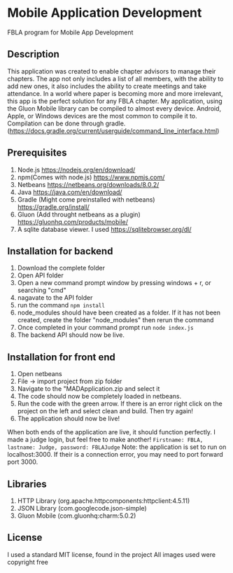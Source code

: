# Mobile Application Development
FBLA program for Mobile App Development

## Description
This application was created to enable chapter advisors to manage their chapters.  The app not only includes a list of all members, with the ability to add new ones, it also includes the ability to create meetings and take attendance.  In a world where paper is becoming more and more irrelevant, this app is the perfect solution for any FBLA chapter.  My application, using the Gluon Mobile library can be compiled to almost every device.  Android, Apple, or Windows devices are the most common to compile it to.  Compilation can be done through gradle. (https://docs.gradle.org/current/userguide/command_line_interface.html) 

## Prerequisites
1.  Node.js https://nodejs.org/en/download/
2.  npm(Comes with node.js) https://www.npmjs.com/
3.  Netbeans https://netbeans.org/downloads/8.0.2/
4.  Java https://java.com/en/download/
5.  Gradle (Might come preinstalled with netbeans) https://gradle.org/install/
6.  Gluon (Add throught netbeans as a plugin) https://gluonhq.com/products/mobile/
7.  A sqlite database viewer.  I used https://sqlitebrowser.org/dl/

## Installation for backend
1.  Download the complete folder
2.  Open API folder
3.  Open a new command prompt window by pressing windows + r, or searching "cmd"
4.  nagavate to the API folder
5.  run the command ```npm install```
6.  node_modules should have been created as a folder.  If it has not been created, create the folder "node_modules" then rerun the command
7.  Once completed in your command prompt run ```node index.js```
8.  The backend API should now be live.

## Installation for front end

1.  Open netbeans
2.  File -> import project from zip folder
3.  Navigate to the "MADApplication.zip and select it
4.  The code should now be completely loaded in netbeans.
5.  Run the code with the green arrow.  If there is an error right click on the project on the left and select clean and build.  Then try again!
6.  The application should now be live!

When both ends of the application are live, it should function perfectly.
I made a judge login, but feel free to make another!
```Firstname: FBLA, lastname: Judge, password: FBLAJudge```
Note: the application is set to run on localhost:3000.  If their is a connection error, you may need to port forward port 3000.
## Libraries
1.  HTTP Library (org.apache.httpcomponents:httpclient:4.5.11)
2.  JSON Library (com.googlecode.json-simple)
3.  Gluon Mobile (com.gluonhq:charm:5.0.2)
## License
I used a standard MIT license, found in the project
All images used were copyright free
